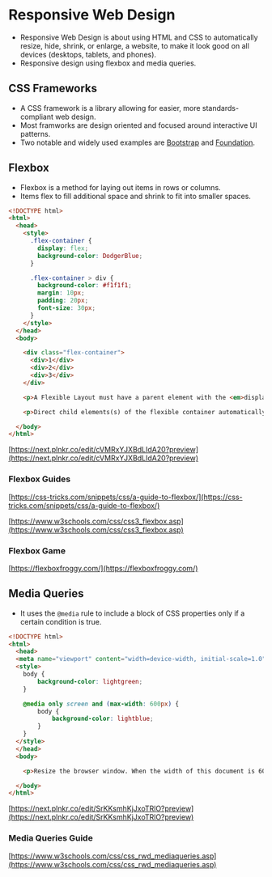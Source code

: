 # Responsive Web Design

* Responsive Web Design is about using HTML and CSS to automatically resize, hide, shrink, or enlarge, a website, to make it look good on all devices (desktops, tablets, and phones).
* Responsive design using flexbox and media queries.

## CSS Frameworks

* A CSS framework is a library allowing for easier, more standards-compliant web design.
* Most framworks are design oriented and focused around interactive UI patterns.
* Two notable and widely used examples are [Bootstrap](https://getbootstrap.com/) and [Foundation](https://foundation.zurb.com/).

## Flexbox

* Flexbox is a method for laying out items in rows or columns.
* Items flex to fill additional space and shrink to fit into smaller spaces.

```html
<!DOCTYPE html>
<html>
  <head>
    <style>
      .flex-container {
        display: flex;
        background-color: DodgerBlue;
      }

      .flex-container > div {
        background-color: #f1f1f1;
        margin: 10px;
        padding: 20px;
        font-size: 30px;
      }
    </style>
  </head>
  <body>

    <div class="flex-container">
      <div>1</div>
      <div>2</div>
      <div>3</div>  
    </div>

    <p>A Flexible Layout must have a parent element with the <em>display</em> property set to <em>flex</em>.</p>

    <p>Direct child elements(s) of the flexible container automatically becomes flexible items.</p>

  </body>
</html>
```

[https://next.plnkr.co/edit/cVMRxYJXBdLIdA20?preview](https://next.plnkr.co/edit/cVMRxYJXBdLIdA20?preview)

### Flexbox Guides

[https://css-tricks.com/snippets/css/a-guide-to-flexbox/](https://css-tricks.com/snippets/css/a-guide-to-flexbox/)

[https://www.w3schools.com/css/css3_flexbox.asp](https://www.w3schools.com/css/css3_flexbox.asp)

### Flexbox Game

[https://flexboxfroggy.com/](https://flexboxfroggy.com/)

## Media Queries

* It uses the `@media` rule to include a block of CSS properties only if a certain condition is true.

```html
<!DOCTYPE html>
<html>
  <head>
  <meta name="viewport" content="width=device-width, initial-scale=1.0">
  <style>
    body {
        background-color: lightgreen;
    }

    @media only screen and (max-width: 600px) {
        body {
            background-color: lightblue;
        }
    }
  </style>
  </head>
  <body>

    <p>Resize the browser window. When the width of this document is 600 pixels or less, the background-color is "lightblue", otherwise it is "lightgreen".</p>

  </body>
</html>
```

[https://next.plnkr.co/edit/SrKKsmhKjJxoTRlO?preview](https://next.plnkr.co/edit/SrKKsmhKjJxoTRlO?preview)

### Media Queries Guide

[https://www.w3schools.com/css/css_rwd_mediaqueries.asp](https://www.w3schools.com/css/css_rwd_mediaqueries.asp)
